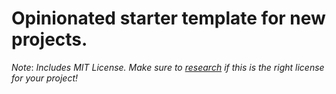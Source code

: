 # Opinionated starter template for new projects.

*Note*: _Includes MIT License. Make sure to [research](http://choosealicense.com/) if this is the right license for your project!_
